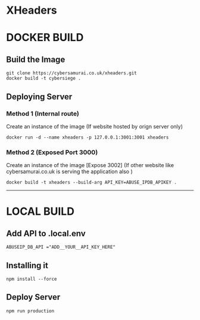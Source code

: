 ﻿# XHeaders

# DOCKER BUILD
## Build the Image
```
git clone https://cybersamurai.co.uk/xheaders.git
docker build -t cybersiege .
```
## Deploying Server

### Method 1 (Internal route)
Create an instance of the image (If website hosted by orign server only)
```
docker run -d --name xheaders -p 127.0.0.1:3001:3001 xheaders
```

### Method 2 (Exposed Port 3000)
Create an instance of the image [Expose 3002] (If other website like cybersamurai.co.uk is serving the application also )
```
docker build -t xheaders --build-arg API_KEY=ABUSE_IPDB_APIKEY .
```

--- 

# LOCAL BUILD
## Add API to .local.env
```
ABUSEIP_DB_API ="ADD__YOUR__API_KEY_HERE"
```

## Installing it
```
npm install --force
```
## Deploy Server
```
npm run production
```

